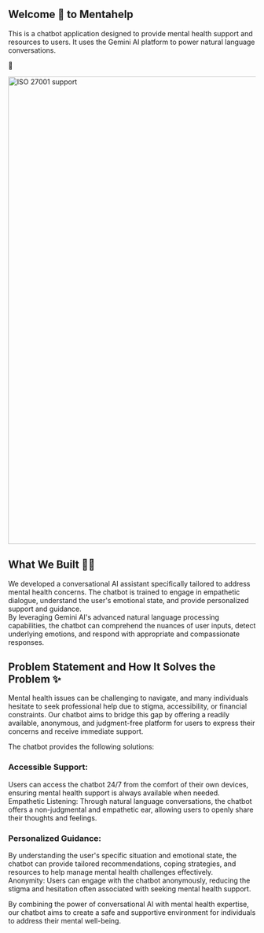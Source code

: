 ## Welcome 👋 to Mentahelp

This is a chatbot application designed to provide mental health support and resources to users. It uses the Gemini AI platform to power natural language conversations.

🔗 


<img width="950" alt="ISO 27001 support" src="">


## What We Built  👨‍💻
We developed a conversational AI assistant specifically tailored to address mental health concerns. The chatbot is trained to engage in empathetic dialogue, understand the user's emotional state, and provide personalized support and guidance. <br/>
By leveraging Gemini AI's advanced natural language processing capabilities, the chatbot can comprehend the nuances of user inputs, detect underlying emotions, and respond with appropriate and compassionate responses.

## Problem Statement and How It Solves the Problem ✨
Mental health issues can be challenging to navigate, and many individuals hesitate to seek professional help due to stigma, accessibility, or financial constraints. Our chatbot aims to bridge this gap by offering a readily available, anonymous, and judgment-free platform for users to express their concerns and receive immediate support.

The chatbot provides the following solutions:

### Accessible Support: 
Users can access the chatbot 24/7 from the comfort of their own devices, ensuring mental health support is always available when needed.
Empathetic Listening: Through natural language conversations, the chatbot offers a non-judgmental and empathetic ear, allowing users to openly share their thoughts and feelings.<br/>

### Personalized Guidance: 
By understanding the user's specific situation and emotional state, the chatbot can provide tailored recommendations, coping strategies, and resources to help manage mental health challenges effectively.<br/>
Anonymity: Users can engage with the chatbot anonymously, reducing the stigma and hesitation often associated with seeking mental health support.<br/>

By combining the power of conversational AI with mental health expertise, our chatbot aims to create a safe and supportive environment for individuals to address their mental well-being.

